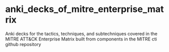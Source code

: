 # anki_decks_of_mitre_enterprise_matrix
Anki decks for the tactics, techniques, and subtechniques covered in the MITRE ATT&amp;CK Enterprise Matrix built from components in the MITRE cti github repository
